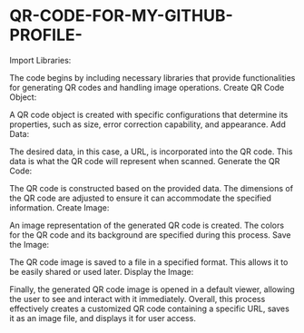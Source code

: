 # QR-CODE-FOR-MY-GITHUB-PROFILE-

Import Libraries:

The code begins by including necessary libraries that provide functionalities for generating QR codes and handling image operations.
Create QR Code Object:

A QR code object is created with specific configurations that determine its properties, such as size, error correction capability, and appearance.
Add Data:

The desired data, in this case, a URL, is incorporated into the QR code. This data is what the QR code will represent when scanned.
Generate the QR Code:

The QR code is constructed based on the provided data. The dimensions of the QR code are adjusted to ensure it can accommodate the specified information.
Create Image:

An image representation of the generated QR code is created. The colors for the QR code and its background are specified during this process.
Save the Image:

The QR code image is saved to a file in a specified format. This allows it to be easily shared or used later.
Display the Image:

Finally, the generated QR code image is opened in a default viewer, allowing the user to see and interact with it immediately.
Overall, this process effectively creates a customized QR code containing a specific URL, saves it as an image file, and displays it for user access.
